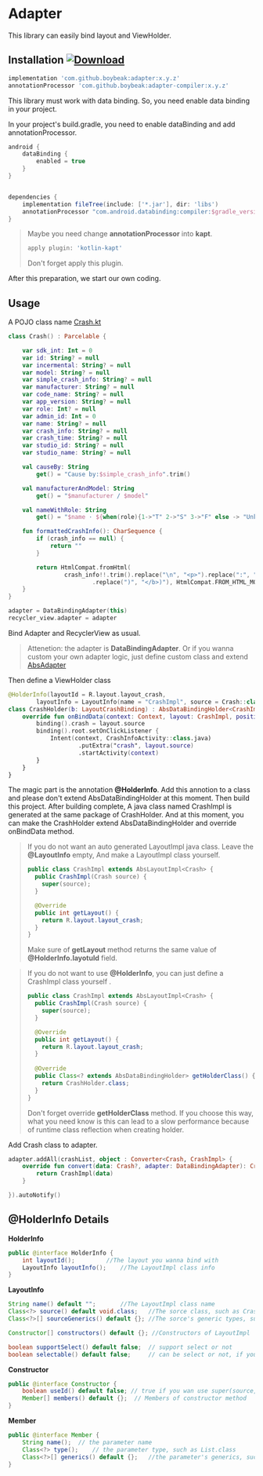 # Adapter

This library can easily bind layout and ViewHolder.

## Installation [ ![Download](https://api.bintray.com/packages/boybeak/nulldreams/adapter/images/download.svg) ](https://bintray.com/boybeak/nulldreams/adapter/_latestVersion)

```groovy
implementation 'com.github.boybeak:adapter:x.y.z'
annotationProcessor 'com.github.boybeak:adapter-compiler:x.y.z'
```

This library must work with data binding. So, you need enable data binding in your project.

In your project's build.gradle, you need to enable dataBinding and add annotationProcessor.

```groovy
android {
    dataBinding {
        enabled = true
    }
}


dependencies {
    implementation fileTree(include: ['*.jar'], dir: 'libs')
    annotationProcessor "com.android.databinding:compiler:$gradle_version"
}
```

> Maybe you need change **annotationProcessor** into **kapt**. 
>
> ```groovy
> apply plugin: 'kotlin-kapt'
> ```
>
> Don't forget apply this plugin.

After this preparation, we start our own coding.

## Usage

A POJO class name [Crash.kt](https://github.com/boybeak/Adapter/blob/master/app/src/main/java/com/github/boybeak/autobind/Crash.kt)

```kotlin
class Crash() : Parcelable {

    var sdk_int: Int = 0
    var id: String? = null
    var incermental: String? = null
    var model: String? = null
    var simple_crash_info: String? = null
    var manufacturer: String? = null
    var code_name: String? = null
    var app_version: String? = null
    var role: Int? = null
    var admin_id: Int = 0
    var name: String? = null
    var crash_info: String? = null
    var crash_time: String? = null
    var studio_id: String? = null
    var studio_name: String? = null

    val causeBy: String
        get() = "Cause by:$simple_crash_info".trim()

    val manufacturerAndModel: String
        get() = "$manufacturer / $model"

    val nameWithRole: String
        get() = "$name · ${when(role){1->"T" 2->"S" 3->"F" else -> "Unknown"}}"

    fun formattedCrashInfo(): CharSequence {
        if (crash_info == null) {
            return ""
        }

        return HtmlCompat.fromHtml(
                crash_info!!.trim().replace("\n", "<p>").replace(":", ":<b>")
                        .replace(")", "</b>)"), HtmlCompat.FROM_HTML_MODE_COMPACT)
    }
}
```

```kotlin
adapter = DataBindingAdapter(this)
recycler_view.adapter = adapter
```

Bind Adapter and RecyclerView as usual. 

> Attenetion: the adapter is **DataBindingAdapter**. Or if you wanna custom your own adapter logic, just define custom class and extend [AbsAdapter](https://github.com/boybeak/Adapter/blob/master/adapter/src/main/java/com/github/boybeak/adapter/AbsAdapter.java)

Then define a ViewHolder class

```kotlin
@HolderInfo(layoutId = R.layout.layout_crash,
        layoutInfo = LayoutInfo(name = "CrashImpl", source = Crash::class))
class CrashHolder(b: LayoutCrashBinding) : AbsDataBindingHolder<CrashImpl, LayoutCrashBinding>(b) {
    override fun onBindData(context: Context, layout: CrashImpl, position: Int, adapter: RecyclerView.Adapter<RecyclerView.ViewHolder>) {
        binding().crash = layout.source
        binding().root.setOnClickListener {
            Intent(context, CrashInfoActivity::class.java)
                    .putExtra("crash", layout.source)
                    .startActivity(context)
        }
    }
}
```

The magic part is the annotation **@HolderInfo**. Add this annotion to a class and please don't extend AbsDataBindingHolder at this moment. Then build this project. After building complete, A java class named CrashImpl is generated at the same package of CrashHolder. And at this moment, you can make the CrashHolder extend AbsDataBindingHolder and override onBindData method.

> If you do not want an auto generated LayoutImpl java class. Leave the **@LayoutInfo** empty, And make a LayoutImpl class yourself.
>
> ```java
> public class CrashImpl extends AbsLayoutImpl<Crash> {
>   public CrashImpl(Crash source) {
>     super(source);
>   }
> 
>   @Override
>   public int getLayout() {
>     return R.layout.layout_crash;
>   }
> }
> ```
>
> Make sure of **getLayout** method returns the same value of **@HolderInfo.layotuId** field.

> If you do not want to use **@HolderInfo**, you can just define a CrashImpl class yourself .
>
> ```java
> public class CrashImpl extends AbsLayoutImpl<Crash> {
>   public CrashImpl(Crash source) {
>     super(source);
>   }
> 
>   @Override
>   public int getLayout() {
>     return R.layout.layout_crash;
>   }
>     
>   @Override
>   public Class<? extends AbsDataBindingHolder> getHolderClass() {
>     return CrashHolder.class;
>   }
> }
> ```
>
> Don't forget override **getHolderClass** method. If you choose this way, what you need know is this can lead to a slow performance because of runtime class reflection when creating holder.

Add Crash class to adapter.

```kotlin
adapter.addAll(crashList, object : Converter<Crash, CrashImpl> {
    override fun convert(data: Crash?, adapter: DataBindingAdapter): CrashImpl {
        return CrashImpl(data)
    }

}).autoNotify()
```



## @HolderInfo Details

**HolderInfo**

```java
public @interface HolderInfo {
    int layoutId();			//The layout you wanna bind with
    LayoutInfo layoutInfo();	//The LayoutImpl class info
}
```

**LayoutInfo**

```java
String name() default "";		//The LayoutImpl class name
Class<?> source() default void.class;	//The sorce class, such as Crash.class
Class<?>[] sourceGenerics() default {};	//The sorce's generic types, such as String for Crash<String> if Crash has generics

Constructor[] constructors() default {}; //Constructors of LayoutImpl

boolean supportSelect() default false;	// support select or not
boolean selectable() default false;		// can be select or not, if you want set to true, you need set supportSelect to true
```

**Constructor**

```java
public @interface Constructor {
    boolean useId() default false; // true if you wan use super(source, id), then you can define yourself id for layoutimpl
    Member[] members() default {};	// Members of constructor method
}
```

**Member**

```java
public @interface Member {
    String name();	// the parameter name
    Class<?> type();	// the parameter type, such as List.class
    Class<?>[] generics() default {};	//the parameter's generics, such as {String.class}
}
```


